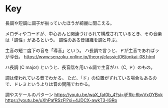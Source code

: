 # Key

長調や短調に調子が揃っていたほうが綺麗に聞こえる。

メロディやコードが、中心おんと関連づけられて構成されているとき、その音楽は「調性」があるという。
調性のある音組織を調と呼ぶ。

主音の短二度下の音を「導音」という。
ハ長調で言うと、ドが主音であればラが導音。
https://www.senzoku-online.jp/theory/classic/06/onkai-08.html

ハ長調 (C major) というと、長音階を用いる調で主音がハ（C, ド）のもの。

調は使われている音でわかる。
ただ、「ド」の位置がずれている場合もあるので、ドレミというよりは音の間隔でわかる。

調やスケールのパターン
https://youtu.be/waX_fat0b_4?si=ijFRk-6bvVxOYBvk
https://youtu.be/uXhPafRSzFI?si=4JDCX-awkT3-IGRo
